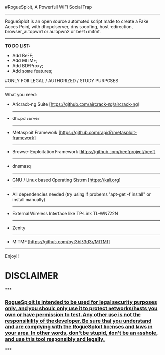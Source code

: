 #RogueSploit, A Powerfull WiFi Social Trap

***
RogueSploit is an open source automated script made to create a Fake Acces Point, with dhcpd server, dns spoofing, host redirection, browser_autopwn1 or autopwn2 or beef+mitmf.
***
<b>TO DO LIST:</b>
- Add BeEF;
- Add MITMF;
- Add BDFProxy;
- Add some features;

#ONLY FOR LEGAL / AUTHORIZED / STUDY PURPOSES

***

What you need:
- Aricrack-ng Suite [https://github.com/aircrack-ng/aircrack-ng]<hr />
- dhcpd server<hr />
- Metasploit Framework [https://github.com/rapid7/metasploit-framework]<hr />
- Browser Exploitation Framework [https://github.com/beefproject/beef]<hr />
- dnsmasq<hr />
- GNU / Linux based Operating Sistem [https://kali.org]<hr />
- All dependencies needed (try using if probems "apt-get -f install" or install manually)<hr />
- External Wireless Interface like TP-Link TL-WN722N<hr />
- Zenity<hr />
- MITMF [https://github.com/byt3bl33d3r/MITMf]

***

Enjoy!!
<h1> DISCLAIMER </h1></hr>
***
<h3><b><u>RogueSploit is intended to be used for legal security purposes only, and you should only use it to protect networks/hosts you own or have permission to test. Any other use is not the responsibility of the developer. Be sure that you understand and are complying with the RogueSploit licenses and laws in your area. In other words, don't be stupid, don't be an asshole, and use this tool responsibly and legally.</u></b></h3>
***
